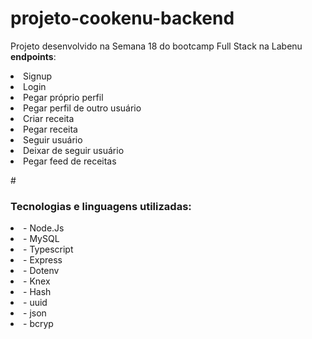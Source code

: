 # projeto-cookenu-backend
Projeto desenvolvido na Semana 18 do bootcamp Full Stack na Labenu
 <b>endpoints</b>:</p>
 <li> Signup</li>
 <li> Login</li>
 <li> Pegar próprio perfil</li>
 <li> Pegar perfil de outro usuário</li>
 <li> Criar receita</li>
 <li> Pegar receita</li>
 <li> Seguir usuário</li>
 <li> Deixar de seguir usuário</li>
 <li> Pegar feed de receitas</li>
 
 #<h3> Tecnologias e linguagens utilizadas: </h3>
 <li> - Node.Js </li>
 <li> - MySQL </li>
 <li> - Typescript </li>
 <li> - Express </li>
 <li> - Dotenv </li>
 <li> - Knex </li>
 <li> - Hash </li>
 <li> - uuid </li>
 <li> - json </li>
 <li> - bcryp </li>
